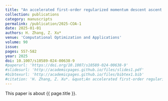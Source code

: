 ```yaml
---
title: "An accelerated first-order regularized momentum descent ascent algorithm for stochastic nonconvex-concave minimax problems"
collection: publications
category: manuscripts
permalink: /publication/2025-COA-1
date: 2025-01-01
authors: H. Zhang, Z. Xu*
venue: 'Computational Optimization and Applications'
volume: 90
issue:
pages: 557-582
year: 2025
doi: 10.1007/s10589-024-00638-9
#paperurl: 'https://doi.org/10.1007/s10589-024-00638-9'
#slidesurl: 'http://academicpages.github.io/files/slides1.pdf'
#bibtexurl: 'http://academicpages.github.io/files/bibtex1.bib'
#citation: 'H. Zhang, Z. Xu*. &quot;An accelerated first-order regularized momentum descent ascent algorithm for stochastic nonconvex-concave minimax problems.&quot; <i>Computational Optimization and Applications</i>. 90:557-582, 2025. https://doi.org/10.1007/s10589-024-00638-9'
---
```

This paper is about {{ page.title }}.
